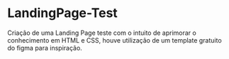 # LandingPage-Test
Criação de uma Landing Page teste com o intuito de aprimorar o conhecimento em HTML e CSS, houve utilização de um template gratuito do figma para inspiração.
